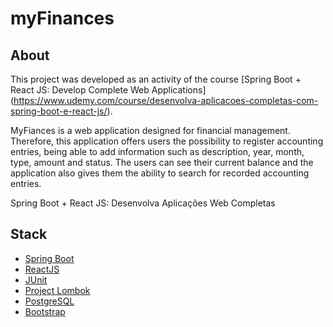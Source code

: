 # myFinances

## About
This project was developed as an activity of the course [Spring Boot + React JS: Develop Complete Web Applications] (https://www.udemy.com/course/desenvolva-aplicacoes-completas-com-spring-boot-e-react-js/).

MyFiances is a web application designed for financial management. Therefore, this application offers users the possibility to register accounting entries, 
being able to add information such as description, year, month, type, amount and status. The users can see their current balance and the application also gives them the ability to search for recorded accounting entries.

Spring Boot + React JS: Desenvolva Aplicações Web Completas

## Stack
-  [Spring Boot](https://spring.io/projects/spring-boot)
-  [ReactJS](https://reactjs.org/)
-  [JUnit](https://junit.org/junit5/)
-  [Project Lombok](https://projectlombok.org)
-  [PostgreSQL](https://www.postgresql.org/about/)
-  [Bootstrap](https://getbootstrap.com)



